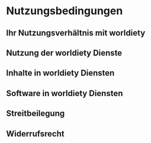 # Nutzungsbedingungen

## Ihr Nutzungsverhältnis mit worldiety

## Nutzung der worldiety Dienste

## Inhalte in worldiety Diensten

## Software in worldiety Diensten

## Streitbeilegung

## Widerrufsrecht